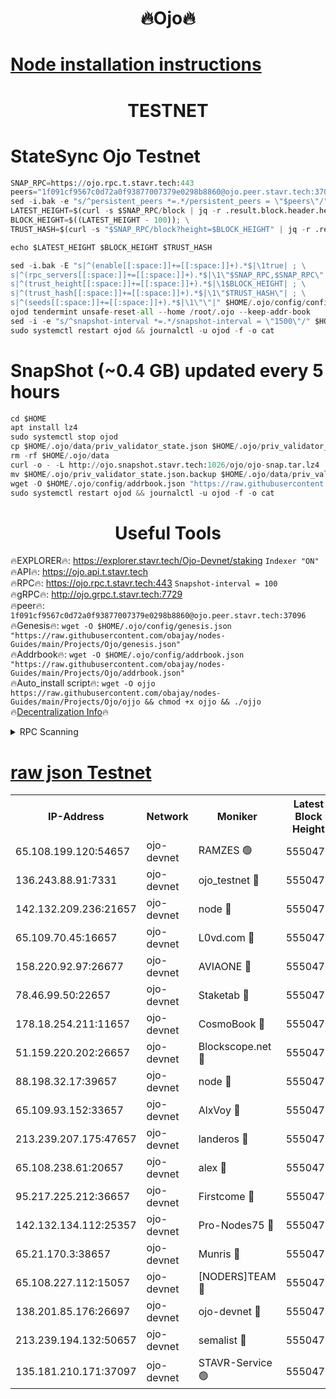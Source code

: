 <h1 align="center"> 🔥Ojo🔥</h1>

[Node installation instructions](https://github.com/obajay/nodes-Guides/tree/main/Projects/Ojo)
=

<h1 align="center"> TESTNET</h1>

# StateSync Ojo Testnet
```python
SNAP_RPC=https://ojo.rpc.t.stavr.tech:443
peers="1f091cf9567c0d72a0f93877007379e0298b8860@ojo.peer.stavr.tech:37096"
sed -i.bak -e "s/^persistent_peers *=.*/persistent_peers = \"$peers\"/" $HOME/.ojo/config/config.toml
LATEST_HEIGHT=$(curl -s $SNAP_RPC/block | jq -r .result.block.header.height); \
BLOCK_HEIGHT=$((LATEST_HEIGHT - 100)); \
TRUST_HASH=$(curl -s "$SNAP_RPC/block?height=$BLOCK_HEIGHT" | jq -r .result.block_id.hash)

echo $LATEST_HEIGHT $BLOCK_HEIGHT $TRUST_HASH

sed -i.bak -E "s|^(enable[[:space:]]+=[[:space:]]+).*$|\1true| ; \
s|^(rpc_servers[[:space:]]+=[[:space:]]+).*$|\1\"$SNAP_RPC,$SNAP_RPC\"| ; \
s|^(trust_height[[:space:]]+=[[:space:]]+).*$|\1$BLOCK_HEIGHT| ; \
s|^(trust_hash[[:space:]]+=[[:space:]]+).*$|\1\"$TRUST_HASH\"| ; \
s|^(seeds[[:space:]]+=[[:space:]]+).*$|\1\"\"|" $HOME/.ojo/config/config.toml
ojod tendermint unsafe-reset-all --home /root/.ojo --keep-addr-book
sed -i -e "s/^snapshot-interval *=.*/snapshot-interval = \"1500\"/" $HOME/.ojo/config/app.toml
sudo systemctl restart ojod && journalctl -u ojod -f -o cat
```
# SnapShot (~0.4 GB) updated every 5 hours
```python
cd $HOME
apt install lz4
sudo systemctl stop ojod
cp $HOME/.ojo/data/priv_validator_state.json $HOME/.ojo/priv_validator_state.json.backup
rm -rf $HOME/.ojo/data
curl -o - -L http://ojo.snapshot.stavr.tech:1026/ojo/ojo-snap.tar.lz4 | lz4 -c -d - | tar -x -C $HOME/.ojo --strip-components 2
mv $HOME/.ojo/priv_validator_state.json.backup $HOME/.ojo/data/priv_validator_state.json
wget -O $HOME/.ojo/config/addrbook.json "https://raw.githubusercontent.com/obajay/nodes-Guides/main/Projects/Ojo/addrbook.json"
sudo systemctl restart ojod && journalctl -u ojod -f -o cat
```
 <h1 align="center"> Useful Tools</h1>

🔥EXPLORER🔥:        https://explorer.stavr.tech/Ojo-Devnet/staking        `Indexer "ON"` \
🔥API🔥:                     https://ojo.api.t.stavr.tech \
🔥RPC🔥:                    https://ojo.rpc.t.stavr.tech:443              `Snapshot-interval = 100` \
🔥gRPC🔥:                  http://ojo.grpc.t.stavr.tech:7729 \
🔥peer🔥:                   `1f091cf9567c0d72a0f93877007379e0298b8860@ojo.peer.stavr.tech:37096` \
🔥Genesis🔥:    ```wget -O $HOME/.ojo/config/genesis.json "https://raw.githubusercontent.com/obajay/nodes-Guides/main/Projects/Ojo/genesis.json"``` \
🔥Addrbook🔥:    ```wget -O $HOME/.ojo/config/addrbook.json "https://raw.githubusercontent.com/obajay/nodes-Guides/main/Projects/Ojo/addrbook.json"``` \
🔥Auto_install script🔥: ```wget -O ojjo https://raw.githubusercontent.com/obajay/nodes-Guides/main/Projects/Ojo/ojjo && chmod +x ojjo && ./ojjo``` \
🔥[Decentralization Info](https://github.com/obajay/StateSync-snapshots/tree/main/Projects/Ojo/Decentralization)🔥



<details>
<summary>RPC Scanning</summary>

<h2 align="center"> We scan nodes in real time every 4 hours. And we provide the final result of RPC endpoints.
We cannot influence the operation of these nodes in any way. </h2>


```python
If Voting Power is higher than 0 --> then the Node is a validator of the network and may be subject to attack and be a potential threat to the chain.
```
```python
We marked such validators with a red symbol
```

</details>

[raw json Testnet](https://rpc-check.ojot.stavr.tech/ojot/rpc-ojot-result.json)
=


<table><tr><th>IP-Address</th><th>Network</th><th>Moniker</th><th>Latest Block Height</th><th>Earliest Block Height</th><th>Catching Up</th><th>Tx Index</th><th>Voting Power</th><th>Scan Time</th></tr><tr><td>65.108.199.120:54657</td><td>ojo-devnet</td><td>RAMZES 🟢</td><td>5550470</td><td>306156</td><td>False</td><td>on</td><td>0</td><td>2024-02-22T03:53:37.595061425UTC</td></tr><tr><td>136.243.88.91:7331</td><td>ojo-devnet</td><td>ojo_testnet 🔴</td><td>5550472</td><td>308845</td><td>False</td><td>on</td><td>1000</td><td>2024-02-22T03:53:46.152642827UTC</td></tr><tr><td>142.132.209.236:21657</td><td>ojo-devnet</td><td>node 🔴</td><td>5550474</td><td>350001</td><td>False</td><td>on</td><td>1999</td><td>2024-02-22T03:53:59.747232594UTC</td></tr><tr><td>65.109.70.45:16657</td><td>ojo-devnet</td><td>L0vd.com 🔴</td><td>5550476</td><td>695918</td><td>False</td><td>off</td><td>998</td><td>2024-02-22T03:54:07.815285721UTC</td></tr><tr><td>158.220.92.97:26677</td><td>ojo-devnet</td><td>AVIAONE 🔴</td><td>5550473</td><td>2754001</td><td>False</td><td>on</td><td>19926</td><td>2024-02-22T03:53:54.734925932UTC</td></tr><tr><td>78.46.99.50:22657</td><td>ojo-devnet</td><td>Staketab 🔴</td><td>5550476</td><td>4254801</td><td>False</td><td>on</td><td>1276</td><td>2024-02-22T03:54:08.107506451UTC</td></tr><tr><td>178.18.254.211:11657</td><td>ojo-devnet</td><td>CosmoBook 🔴</td><td>5550475</td><td>4392001</td><td>False</td><td>off</td><td>1047</td><td>2024-02-22T03:54:02.085555797UTC</td></tr><tr><td>51.159.220.202:26657</td><td>ojo-devnet</td><td>Blockscope.net 🔴</td><td>5550470</td><td>4425001</td><td>False</td><td>on</td><td>1943</td><td>2024-02-22T03:53:36.876946134UTC</td></tr><tr><td>88.198.32.17:39657</td><td>ojo-devnet</td><td>node 🔴</td><td>5550475</td><td>4710001</td><td>False</td><td>on</td><td>98654</td><td>2024-02-22T03:54:02.356378815UTC</td></tr><tr><td>65.109.93.152:33657</td><td>ojo-devnet</td><td>AlxVoy 🔴</td><td>5550474</td><td>4943001</td><td>False</td><td>on</td><td>4491415</td><td>2024-02-22T03:53:59.456096387UTC</td></tr><tr><td>213.239.207.175:47657</td><td>ojo-devnet</td><td>landeros 🔴</td><td>5550473</td><td>4967924</td><td>False</td><td>off</td><td>11083</td><td>2024-02-22T03:53:54.971687545UTC</td></tr><tr><td>65.108.238.61:20657</td><td>ojo-devnet</td><td>alex 🔴</td><td>5550470</td><td>5131001</td><td>False</td><td>on</td><td>11359</td><td>2024-02-22T03:53:37.208005923UTC</td></tr><tr><td>95.217.225.212:36657</td><td>ojo-devnet</td><td>Firstcome 🔴</td><td>5550471</td><td>5251946</td><td>False</td><td>on</td><td>13566</td><td>2024-02-22T03:53:43.770121644UTC</td></tr><tr><td>142.132.134.112:25357</td><td>ojo-devnet</td><td>Pro-Nodes75 🔴</td><td>5550471</td><td>5450471</td><td>False</td><td>on</td><td>24651</td><td>2024-02-22T03:53:41.037125285UTC</td></tr><tr><td>65.21.170.3:38657</td><td>ojo-devnet</td><td>Munris 🔴</td><td>5550471</td><td>5450471</td><td>False</td><td>off</td><td>20123</td><td>2024-02-22T03:53:43.442734180UTC</td></tr><tr><td>65.108.227.112:15057</td><td>ojo-devnet</td><td>[NODERS]TEAM 🔴</td><td>5550476</td><td>5450475</td><td>False</td><td>off</td><td>9999</td><td>2024-02-22T03:54:07.114206227UTC</td></tr><tr><td>138.201.85.176:26697</td><td>ojo-devnet</td><td>ojo-devnet 🔴</td><td>5550476</td><td>5450476</td><td>False</td><td>on</td><td>1000024000</td><td>2024-02-22T03:54:07.447738861UTC</td></tr><tr><td>213.239.194.132:50657</td><td>ojo-devnet</td><td>semalist 🔴</td><td>5550470</td><td>5540522</td><td>False</td><td>on</td><td>21037</td><td>2024-02-22T03:53:37.878429169UTC</td></tr><tr><td>135.181.210.171:37097</td><td>ojo-devnet</td><td>STAVR-Service 🟢</td><td>5550470</td><td>5547401</td><td>False</td><td>on</td><td>0</td><td>2024-02-22T03:53:38.692803192UTC</td></tr></table>
